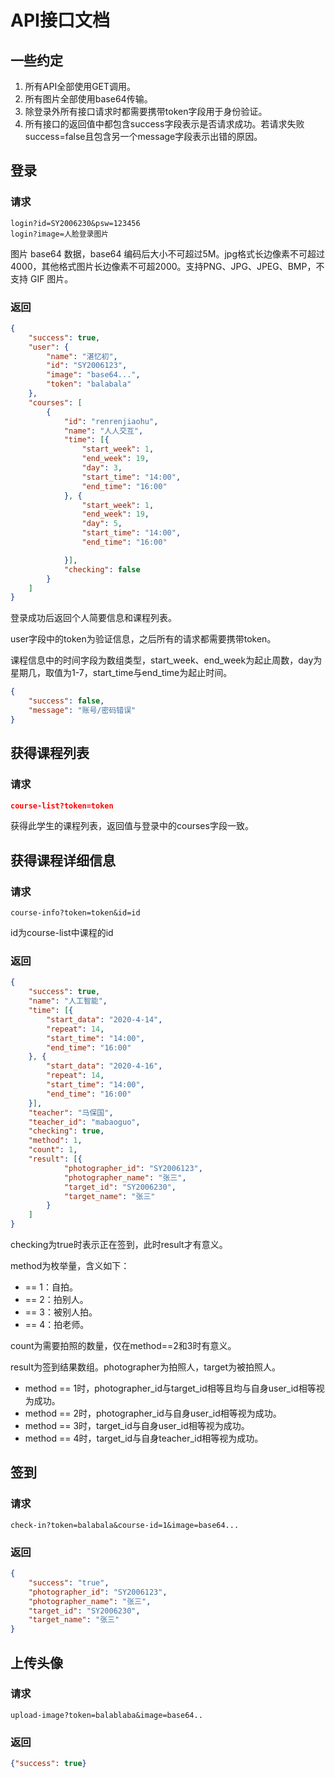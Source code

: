# API接口文档

## 一些约定

1. 所有API全部使用GET调用。
2. 所有图片全部使用base64传输。
3. 除登录外所有接口请求时都需要携带token字段用于身份验证。
4. 所有接口的返回值中都包含success字段表示是否请求成功。若请求失败success=false且包含另一个message字段表示出错的原因。

## 登录

### 请求

```
login?id=SY2006230&psw=123456
login?image=人脸登录图片
```

图片 base64 数据，base64 编码后大小不可超过5M。jpg格式长边像素不可超过4000，其他格式图片长边像素不可超2000。支持PNG、JPG、JPEG、BMP，不支持 GIF 图片。

### 返回

```json
{
    "success": true,
    "user": {
        "name": "湛忆初",
        "id": "SY2006123",
        "image": "base64...",
        "token": "balabala"
    },
    "courses": [
        {
            "id": "renrenjiaohu",
            "name": "人人交互",
            "time": [{
            	"start_week": 1,
                "end_week": 19,
                "day": 3,
            	"start_time": "14:00",
            	"end_time": "16:00"
        	}, {
            	"start_week": 1,
                "end_week": 19,
                "day": 5,
            	"start_time": "14:00",
            	"end_time": "16:00"

        	}],
            "checking": false
        }
    ]
}
```

登录成功后返回个人简要信息和课程列表。

user字段中的token为验证信息，之后所有的请求都需要携带token。

课程信息中的时间字段为数组类型，start_week、end_week为起止周数，day为星期几，取值为1-7，start_time与end_time为起止时间。

```json
{
    "success": false,
    "message": "账号/密码错误"
}
```

## 获得课程列表

### 请求

```json
course-list?token=token
```

获得此学生的课程列表，返回值与登录中的courses字段一致。

## 获得课程详细信息

### 请求

```
course-info?token=token&id=id
```

id为course-list中课程的id

### 返回

```json
{
    "success": true,
	"name": "人工智能",
    "time": [{
        "start_data": "2020-4-14",
        "repeat": 14,
        "start_time": "14:00",
        "end_time": "16:00"
    }, {
        "start_data": "2020-4-16",
        "repeat": 14,
        "start_time": "14:00",
        "end_time": "16:00"
    }],
    "teacher": "马保国",
    "teacher_id": "mabaoguo",
    "checking": true,
    "method": 1,
    "count": 1,
    "result": [{
            "photographer_id": "SY2006123",
            "photographer_name": "张三",
            "target_id": "SY2006230",
            "target_name": "张三"
        }
    ]
}
```

checking为true时表示正在签到，此时result才有意义。

method为枚举量，含义如下：

+ == 1：自拍。
+ == 2：拍别人。
+ == 3：被别人拍。
+ == 4：拍老师。

count为需要拍照的数量，仅在method==2和3时有意义。

result为签到结果数组。photographer为拍照人，target为被拍照人。

+ method == 1时，photographer_id与target_id相等且均与自身user_id相等视为成功。
+ method == 2时，photographer_id与自身user_id相等视为成功。
+ method == 3时，target_id与自身user_id相等视为成功。
+ method == 4时，target_id与自身teacher_id相等视为成功。

## 签到

### 请求

```
check-in?token=balabala&course-id=1&image=base64...
```

### 返回

```json
{
    "success": "true",
    "photographer_id": "SY2006123",
    "photographer_name": "张三",
    "target_id": "SY2006230",
    "target_name": "张三"
}
```

## 上传头像

### 请求

```
upload-image?token=balablaba&image=base64..
```

### 返回

```json
{"success": true}
```
